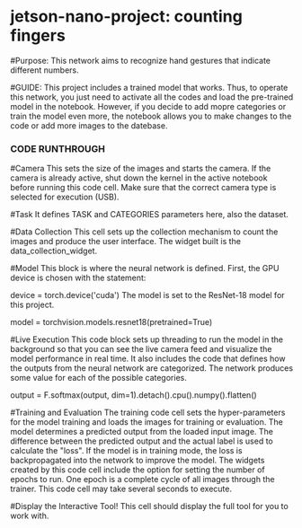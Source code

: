 # jetson-nano-project: counting fingers

#Purpose: This network aims to recognize hand gestures that indicate different numbers.

#GUIDE:
This project includes a trained model that works. Thus, to operate this network, you just need to activate all the codes and load the pre-trained model in the notebook. However, if you decide to add mopre categories or train the model even more, the notebook allows you to make changes to the code or add more images to the datebase.

### CODE RUNTHROUGH ###

#Camera
This sets the size of the images and starts the camera. If the camera is already active, shut down the kernel in the active notebook before running this code cell. Make sure that the correct camera type is selected for execution (USB). 

#Task
It defines TASK and CATEGORIES parameters here, also the dataset. 

#Data Collection
This cell sets up the collection mechanism to count the images and produce the user interface. The widget built is the data_collection_widget. 

#Model
This block is where the neural network is defined. First, the GPU device is chosen with the statement:

device = torch.device('cuda')
The model is set to the ResNet-18 model for this project. 

model = torchvision.models.resnet18(pretrained=True)

#Live Execution
This code block sets up threading to run the model in the background so that you can see the live camera feed and visualize the model performance in real time. It also includes the code that defines how the outputs from the neural network are categorized. The network produces some value for each of the possible categories. 

output = F.softmax(output, dim=1).detach().cpu().numpy().flatten()

#Training and Evaluation
The training code cell sets the hyper-parameters for the model training and loads the images for training or evaluation. The model determines a predicted output from the loaded input image. The difference between the predicted output and the actual label is used to calculate the "loss". If the model is in training mode, the loss is backpropagated into the network to improve the model. The widgets created by this code cell include the option for setting the number of epochs to run. One epoch is a complete cycle of all images through the trainer. This code cell may take several seconds to execute.

#Display the Interactive Tool!
This cell should display the full tool for you to work with. 
